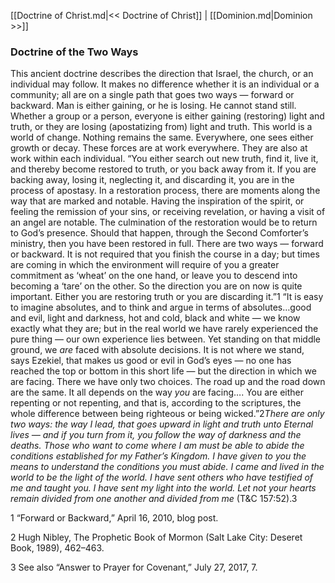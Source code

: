 [[Doctrine of Christ.md|<< Doctrine of Christ]]  |  [[Dominion.md|Dominion >>]]

### Doctrine of the Two Ways
This ancient doctrine describes the direction that Israel, the church, or an individual may follow. It makes no difference whether it is an individual or a community; all are on a single path that goes two ways — forward or backward. Man is either gaining, or he is losing. He cannot stand still. Whether a group or a person, everyone is either gaining (restoring) light and truth, or they are losing (apostatizing from) light and truth. This world is a world of change. Nothing remains the same. Everywhere, one sees either growth or decay. These forces are at work everywhere. They are also at work within each individual. “You either search out new truth, find it, live it, and thereby become restored to truth, or you back away from it. If you are backing away, losing it, neglecting it, and discarding it, you are in the process of apostasy. In a restoration process, there are moments along the way that are marked and notable. Having the inspiration of the spirit, or feeling the remission of your sins, or receiving revelation, or having a visit of an angel are notable. The culmination of the restoration would be to return to God’s presence. Should that happen, through the Second Comforter’s ministry, then you have been restored in full. There are two ways — forward or backward. It is not required that you finish the course in a day; but times are coming in which the environment will require of you a greater commitment as ‘wheat’ on the one hand, or leave you to descend into becoming a ‘tare’ on the other. So the direction you are on now is quite important. Either you are restoring truth or you are discarding it.”1 “It is easy to imagine absolutes, and to think and argue in terms of absolutes…good and evil, light and darkness, hot and cold, black and white — we know exactly what they are; but in the real world we have rarely experienced the pure thing — our own experience lies between. Yet standing on that middle ground, we *are* faced with absolute decisions. It is not where we stand, says Ezekiel, that makes us good or evil in God’s eyes — no one has reached the top or bottom in this short life — but the direction in which we are facing. There we have only two choices. The road up and the road down are the same. It all depends on the way *you* are facing…. You are either repenting or not repenting, and that is, according to the scriptures, the whole difference between being righteous or being wicked.”2*There are only two ways: the way I lead, that goes upward in light and truth unto Eternal lives — and if you turn from it, you follow the way of darkness and the deaths. Those who want to come where I am must be able to abide the conditions established for my Father’s Kingdom. I have given to you the means to understand the conditions you must abide. I came and lived in the world to be the light of the world. I have sent others who have testified of me and taught you. I have sent my light into the world. Let not your hearts remain divided from one another and divided from me* (T&C 157:52).3



1 “Forward or Backward,” April 16, 2010, blog post.


2 Hugh Nibley, The Prophetic Book of Mormon (Salt Lake City: Deseret Book, 1989), 462–463.


3 See also “Answer to Prayer for Covenant,” July 27, 2017, 7.
